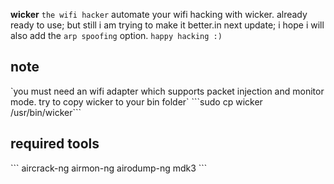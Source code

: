   **wicker**
`the wifi hacker`
automate your wifi hacking with wicker.
already ready to use; but still i am trying to make it better.in next update; i hope i will also add the `arp spoofing` option.
`happy hacking :)`


<h2> note </h2>
`you must need an wifi adapter which supports packet injection and monitor mode.
try to copy wicker to your bin folder` 
```sudo cp wicker /usr/bin/wicker```



<h2> required tools </h2>
```
aircrack-ng
airmon-ng
airodump-ng
mdk3
```
